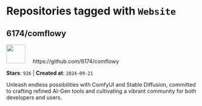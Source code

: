 # Repositories tagged with `Website`


## 6174/comflowy


<a href='https://github.com/6174/comflowy'>
<img src="https://avatars.githubusercontent.com/u/3872872?v=4" width="50" height="50"></a> &nbsp; &nbsp; https://github.com/6174/comflowy

**Stars**: `926` | **Created at**: `2024-09-21`


Unleash endless possibilities with ComfyUI and Stable Diffusion, committed to crafting refined AI-Gen tools and cultivating a vibrant community for both developers and users. 

